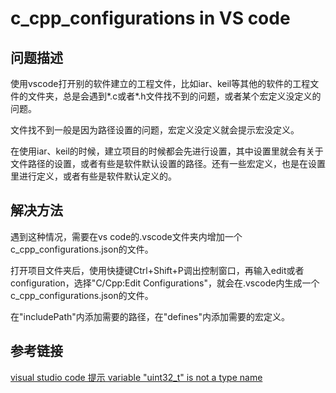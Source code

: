 # c_cpp_configurations in VS code

## 问题描述

使用vscode打开别的软件建立的工程文件，比如iar、keil等其他的软件的工程文件的文件夹，总是会遇到*.c或者*.h文件找不到的问题，或者某个宏定义没定义的问题。  

文件找不到一般是因为路径设置的问题，宏定义没定义就会提示宏没定义。  

在使用iar、keil的时候，建立项目的时候都会先进行设置，其中设置里就会有关于文件路径的设置，或者有些是软件默认设置的路径。还有一些宏定义，也是在设置里进行定义，或者有些是软件默认定义的。  

## 解决方法

遇到这种情况，需要在vs code的.vscode文件夹内增加一个c_cpp_configurations.json的文件。  

打开项目文件夹后，使用快捷键Ctrl+Shift+P调出控制窗口，再输入edit或者configuration，选择"C/Cpp:Edit Configurations"，就会在.vscode内生成一个c_cpp_configurations.json的文件。  

在"includePath"内添加需要的路径，在"defines"内添加需要的宏定义。  

## 参考链接

[visual studio code 提示 variable "uint32_t" is not a type name](https://www.jianshu.com/p/209327ad2e7a)